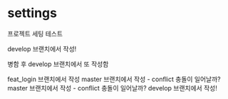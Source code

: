 # settings

프로젝트 세팅 테스트

develop 브랜치에서 작성!

병함 후 develop 브랜치에서 또 작성함

feat_login 브랜치에서 작성
master 브랜치에서 작성 - conflict 충돌이 일어날까?
master 브랜치에서 작성 - conflict 충돌이 일어날까?
develop 브랜치에서 작성!
